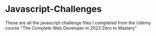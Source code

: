# Javascript-Challenges
These are all the javascript challenge files I completed from the Udemy course "The Complete Web Developer in 2022:Zero to Mastery"
